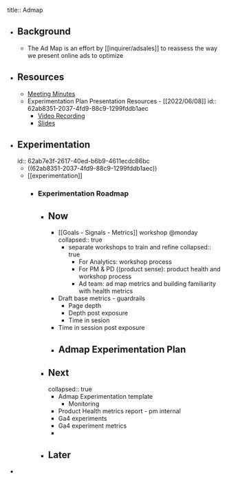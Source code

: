title:: Admap

- ## Background
	- The Ad Map is an effort by [[inquirer/adsales]] to reassess the way we present online ads to optimize
- ## Resources
	- [Meeting Minutes](https://docs.google.com/document/d/16cY0x-6n8Vi1UgO-2M2H2diVFVppRjgogOUS3Z8recg/edit#)
	- Experimentation Plan Presentation Resources - [[2022/06/08]]
	  id:: 62ab8351-2037-4fd9-88c9-1299fddb1aec
		- [Video Recording](https://drive.google.com/file/d/1nineNuGGEfYbXbeY5KuRiG0sUQV62IzX/view?usp=sharing)
		- [Slides](https://docs.google.com/presentation/d/1ZkRdx7eVHqc4Q_khxobEBOhZ1fBqzDKW--SVXncAKnI/edit?usp=sharing)
- ## Experimentation
  id:: 62ab7e3f-2617-40ed-b6b9-4611ecdc86bc
	- ((62ab8351-2037-4fd9-88c9-1299fddb1aec))
	- [[experimentation]]
		- ### Experimentation Roadmap
			- ## Now
				- [[Goals - Signals - Metrics]] workshop @monday
				  collapsed:: true
					- separate workshops to train and refine
					  collapsed:: true
						- For Analytics: workshop process
						- For PM & PD ((product sense): product health and workshop process
						- Ad team: ad map metrics and building familiarity with health metrics
				- Draft base metrics - guardrails
					- Page depth
					- Depth post exposure
					- Time in sesion
				- Time in session post exposure
				- Admap Experimentation Plan
					-
			- ## Next
			  collapsed:: true
				- Admap Experimentation template
					- Monitoring
				- Product Health metrics report - pm internal
				- Ga4 experiments
				- Ga4 experiment metrics
				-
			- ## Later
-
